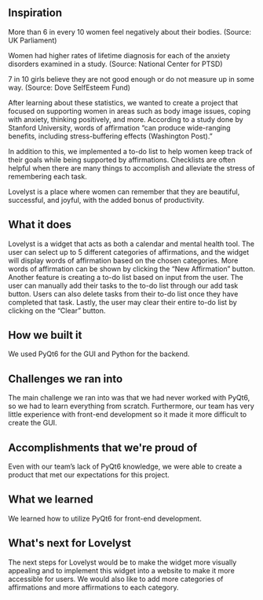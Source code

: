 ## Inspiration

More than 6 in every 10 women feel negatively about their bodies. (Source: UK Parliament)

Women had higher rates of lifetime diagnosis for each of the anxiety disorders examined in a study. (Source: National Center for PTSD)

7 in 10 girls believe they are not good enough or do not measure up in some way. (Source: Dove SelfEsteem Fund)

After learning about these statistics, we wanted to create a project that focused on supporting women in areas such as body image issues, coping with anxiety, thinking positively, and more. According to a study done by Stanford University, words of affirmation “can produce wide-ranging benefits, including stress-buffering effects (Washington Post).” 

In addition to this, we implemented a to-do list to help women keep track of their goals while being supported by affirmations. Checklists are often helpful when there are many things to accomplish and alleviate the stress of remembering each task.

Lovelyst is a place where women can remember that they are beautiful, successful, and joyful, with the added bonus of productivity.

## What it does

Lovelyst is a widget that acts as both a calendar and mental health tool. The user can select up to 5 different categories of affirmations, and the widget will display words of affirmation based on the chosen categories. More words of affirmation can be shown by clicking the “New Affirmation” button. Another feature is creating a to-do list based on input from the user. The user can manually add their tasks to the to-do list through our add task button. Users can also delete tasks from their to-do list once they have completed that task. Lastly, the user may clear their entire to-do list by clicking on the “Clear” button.

## How we built it

We used PyQt6 for the GUI and Python for the backend.

## Challenges we ran into

The main challenge we ran into was that we had never worked with PyQt6, so we had to learn everything from scratch. Furthermore, our team has very little experience with front-end development so it made it more difficult to create the GUI. 

## Accomplishments that we're proud of

Even with our team’s lack of PyQt6 knowledge, we were able to create a product that met our expectations for this project. 

## What we learned

We learned how to utilize PyQt6 for front-end development. 

## What's next for Lovelyst

The next steps for Lovelyst would be to make the widget more visually appealing and to implement this widget into a website to make it more accessible for users. We would also like to add more categories of affirmations and more affirmations to each category.
